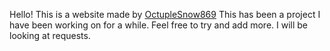 Hello! This is a website made by [OctupleSnow869](<https://github.com/OctupleSnow>)
This has been a project I have been working on for a while.
Feel free to try and add more. I will be looking at requests.
